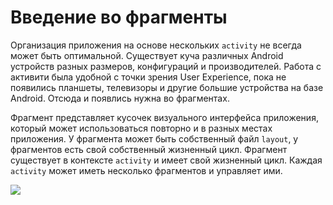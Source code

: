 # Введение во фрагменты

Организация приложения на основе нескольких `activity` не всегда может быть оптимальной. Существует куча различных Android устройств разных размеров, конфигураций и производителей. Работа с активити была удобной с точки зрения User Experience, пока не появились планшеты, телевизоры и другие большие устройства на базе Android. Отсюда и появлись нужна во фрагментах.

Фрагмент представляет кусочек визуального интерфейса приложения, который может использоваться повторно и в разных местах приложения. У фрагмента может быть собственный файл `layout`, у фрагментов есть свой собственный жизненный цикл. Фрагмент существует в контексте `activity` и имеет свой жизненный цикл. Каждая `activity` может иметь несколько фрагментов и управляет ими.

![](https://ucarecdn.com/b4084f31-4565-4044-a2a7-cfd90e1b16d8/)

![](data:image/gif;base64,R0lGODlhAQABAPABAP///wAAACH5BAEKAAAALAAAAAABAAEAAAICRAEAOw== "Click and drag to move")
